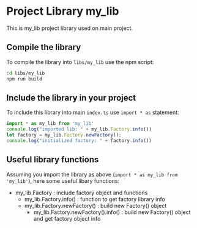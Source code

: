 # Project Library my_lib
This is my_lib project library used on main project.

## Compile the library

To compile the library into `libs/my_lib` use the npm script:

```bash
cd libs/my_lib
npm run build
```

## Include the library in your project

To include this library into main `index.ts` use `import * as` statement:

```typescript
import * as my_lib from 'my_lib'
console.log("imported lib: " + my_lib.Factory.info())
let factory = my_lib.Factory.newFactory();
console.log("initialized factory: " + factory.info())
```

## Useful library functions

Assuming you import the library as above (`import * as my_lib from 'my_lib'`), here some useful libary functions:

- my_lib.Factory : include factory object and functions
    - my_lib.Factory.info() : function to get factory library info
    - my_lib.Factory.newFactory() : build new Factory() object
        - my_lib.Factory.newFactory().info()  : build new Factory() object and get factory object info
